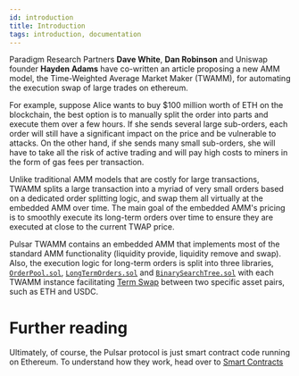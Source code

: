 ```yaml
---
id: introduction
title: Introduction
tags: introduction, documentation
---
```


Paradigm Research Partners **Dave White**, **Dan Robinson** and Uniswap founder **Hayden Adams** have co-written an article proposing a new AMM model, the Time-Weighted Average Market Maker (TWAMM), for automating the execution swap of large trades on ethereum.

For example, suppose Alice wants to buy $100 million worth of ETH on the blockchain, the best option is to manually split the order into parts and execute them over a few hours. If she sends several large sub-orders, each order will still have a significant impact on the price and be vulnerable to attacks. On the other hand, if she sends many small sub-orders, she will have to take all the risk of active trading and will pay high costs to miners in the form of gas fees per transaction.

Unlike traditional AMM models that are costly for large transactions, TWAMM splits a large transaction into a myriad of very small orders based on a dedicated order splitting logic, and swap them all virtually at the embedded AMM over time. The main goal of the embedded AMM's pricing is to smoothly execute its long-term orders over time to ensure they are executed at close to the current TWAP price.

Pulsar TWAMM contains an embedded AMM that implements most of the standard AMM functionality (liquidity provide, liquidity remove and swap). Also, the execution logic for long-term orders is split into three libraries, [`OrderPool.sol`](https://github.com/PulsarSwap/TWAMM-Contracts/blob/master/contracts/libraries/OrderPool.sol), [`LongTermOrders.sol`](https://github.com/PulsarSwap/TWAMM-Contracts/blob/master/contracts/libraries/LongTermOrders.sol) and [`BinarySearchTree.sol`](https://github.com/PulsarSwap/TWAMM-Contracts/blob/master/contracts/libraries/BinarySearchTree.sol) with each TWAMM instance facilitating [Term Swap](../02-core-concepts/02-term-swap.md) between two specific asset pairs, such as ETH and USDC.

<!-- ---

![](./images/how-pulsar-works.png)

Pulsar is an _automated liquidity protocol_ powered by a [constant product formula](concepts/protocol-overview/04-glossary#constant-product-formula) and implemented in a system of non-upgradeable smart contracts on the [Ethereum](https://ethereum.org/) blockchain.
It obviates the need for trusted intermediaries, prioritizing **decentralization**, **censorship resistance**,
and **security**. Pulsar is **open-source software** licensed under the
[GPL](https://en.wikipedia.org/wiki/GNU_General_Public_License).

Each Pulsar smart contract, or pair, manages a liquidity pool made up of reserves of two [ERC-20](https://eips.ethereum.org/EIPS/eip-20) tokens.

Anyone can become a liquidity provider (LP) for a pool by depositing an equivalent value of each underlying token in return for pool tokens. These tokens track pro-rata LP shares of the total reserves, and can be redeemed for the underlying assets at any time.

![](./images/liquidity-provider.png)

Pairs act as automated market makers, standing ready to accept one token for the other as long as the “constant product” formula is preserved. This formula, most simply expressed as `x * y = k`, states that trades must not change the product (`k`) of a pair’s reserve balances (`x` and `y`). Because `k` remains unchanged from the reference frame of a trade, it is often referred to as the invariant. This formula has the desirable property that larger trades (relative to reserves) execute at exponentially worse rates than smaller ones.

In practice, Pulsar applies a 0.30% fee to trades, which is added to reserves. As a result, each trade actually increases `k`. This functions as a payout to LPs, which is realized when they burn their pool tokens to withdraw their portion of total reserves. In the future, this fee may be reduced to 0.25%, with the remaining 0.05% withheld as a protocol-wide charge.

![](./images/pulsar-swaps.png)

Because the relative price of the two pair assets can only be changed through trading, divergences between the Pulsar price and external prices create arbitrage opportunities. This mechanism ensures that Pulsar prices always trend toward the market-clearing price. -->

# Further reading

<!-- To see how token swaps work in practice, and to walk through the lifecycle of a swap, check out [Swaps](../02-core-concepts/01-swaps.md). Or, to see how liquidity pools work, see [Pools](../02-core-concepts/02-pools.md). -->

Ultimately, of course, the Pulsar protocol is just smart contract code running on Ethereum. To understand how they work, head over to [Smart Contracts](02-smart-contracts.md)
